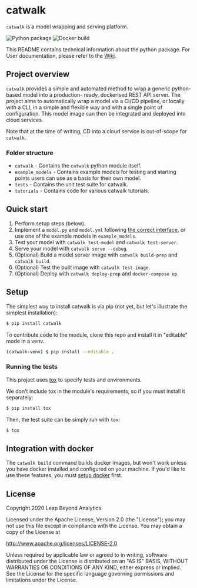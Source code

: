 # catwalk

`catwalk` is a model wrapping and serving platform.

![Python package](https://github.com/LeapBeyond/catwalk/workflows/Python%20package/badge.svg)
![Docker build](https://github.com/LeapBeyond/catwalk/workflows/Docker%20build/badge.svg)

This README contains technical information about the python package.
For User documentation, please refer to the [Wiki](https://github.com/LeapBeyond/catwalk/wiki/).

## Project overview

`catwalk` provides a simple and automated method to wrap a generic python-based model into a production-
ready, dockerised REST API server.
The project aims to automatically wrap a model via a CI/CD pipeline, or locally with a CLI, in a simple and flexible way
and with a single point of configuration.
This model image can then be integrated and deployed into cloud services.

Note that at the time of writing, CD into a cloud service is out-of-scope for `catwalk`.

### Folder structure

- `catwalk` - Contains the `catwalk` python module itself.
- `example_models` - Contains example models for testing and starting points users can use as a basis for their own model.
- `tests` - Contains the unit test suite for catwalk.
- `tutorials` - Contains code for various catwalk tutorials.

## Quick start

1. Perform setup steps (below).
2. Implement a `model.py` and `model.yml` following [the correct interface](https://github.com/LeapBeyond/catwalk/wiki/Models), or use one of the example models in `example_models`.
3. Test your model with `catwalk test-model` and `catwalk test-server`.
4. Serve your model with `catwalk serve --debug`.
5. (Optional) Build a model server image with `catwalk build-prep` and `catwalk build`.
6. (Optional) Test the built image with `catwalk test-image`.
7. (Optional) Deploy with `catwalk deploy-prep` and `docker-compose up`.

## Setup

The simplest way to install catwalk is via pip (not yet, but let's illustrate the simplest installation):

```bash
$ pip install catwalk
```

To contribute code to the module, clone this repo and install it in "editable" mode in a venv.

```bash
(catwalk-venv) $ pip install --editable .
```

### Running the tests

This project uses [tox](https://tox.readthedocs.io/) to specify tests and environments.

We don't include tox in the module's requirements, so if you must install it separately:

```bash
$ pip install tox
```

Then, the test suite can be simply run with `tox`:

```bash
$ tox
```

## Integration with docker

The `catwalk build` command builds docker images, but won't work unless you have docker installed and configured on your machine.
If you'd like to use these features, you must [setup docker](https://www.docker.com/get-started) first.

## License

Copyright 2020 Leap Beyond Analytics

Licensed under the Apache License, Version 2.0 (the "License");
you may not use this file except in compliance with the License.
You may obtain a copy of the License at

   http://www.apache.org/licenses/LICENSE-2.0

Unless required by applicable law or agreed to in writing, software
distributed under the License is distributed on an "AS IS" BASIS,
WITHOUT WARRANTIES OR CONDITIONS OF ANY KIND, either express or implied.
See the License for the specific language governing permissions and
limitations under the License.
